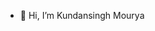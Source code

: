 - 👋 Hi, I’m Kundansingh Mourya



<!-- Skills: HTML / CSS / PYTHON / JS -->

<!---
Kundanmourya/Kundanmourya is a ✨ special ✨ repository because its `README.md` (this file) appears on your GitHub profile.
You can click the Preview link to take a look at your changes.
--->



<!-- ![Kundansingh's GitHub activity graph](https://activity-graph.herokuapp.com/graph?username=kundanmourya&theme=xcode) -->

<!--<img height="180em"   align="center" src="https://github-readme-stats.vercel.app/api?username=kundanmourya&show_icons=true&theme=jolly&include_all_commits=true&count_private=true"/>-->

<!--
![](https://user-images.githubusercontent.com/41143496/111524041-fc65e800-8781-11eb-8a84-ae5e8517b1f7.mp4)
 <img height="180em"  align="center" src="https://github-readme-stats.vercel.app/api/top-langs/?username=kundanmourya&&layout=compact&hide=shell&theme=jolly"/>
-->

<!--
![throphy](https://github-profile-trophy.vercel.app/?username=kundanmourya)
-->
